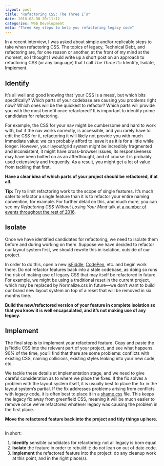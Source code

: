 ```yaml
---
layout: post
title: "Refactoring CSS: The Three I’s"
date: 2016-08-30 20:11:12
categories: Web Development
meta: "Three key steps to help you refactoring legacy code"
---
```


In a recent interview, I was asked about simple and/or replicable steps to take
when refactoring CSS. The topics of legacy, Technical Debt, and refactoring are,
for one reason or another, at the front of my mind at the moment, so I thought I
would write up a short post on an approach to refactoring CSS (or any language)
that I call <i>The Three I’s</i>: Identify, Isolate, Implement.

## Identify

It’s all well and good knowing that ‘your CSS is a mess’, but which bits
specifically? Which parts of your codebase are causing you problems right now?
Which ones will be the quickest to refactor? Which parts will provide you with
the most benefit once refactored? It is important to identify prime candidates
for refactoring.

For example, the CSS for your nav might be cumbersome and hard to work with, but
if the nav works correctly, is accessible, and you rarely have to edit the CSS
for it, refactoring it will likely not provide you with much immediate value: we
can probably afford to leave it as it is for a little while longer. However,
your layout/grid system might be incredibly fragmented and inconsistent, it
might have cross-browser issues, its responsiveness may have been bolted on as
an afterthought, and of course it is probably used extensively and frequently.
As a result, you might get a lot of value from tackling that first.

**Have a clear idea of which parts of your project should be refactored, if at
all.**

**Tip:** Try to limit refactoring work to the scope of single features. It’s
much safer to refactor a single feature than it is to refactor your entire
naming convention, for example. For further detail on this, and much more, you
can see my <i>Refactoring CSS Without Losing Your Mind</i> talk at [a number of
events throughout the rest of 2016](/speaking/).

## Isolate

Once we have identified candidates for refactoring, we need to isolate them
before and during working on them. Suppose we have decided to refactor our
layout system first, we should rewrite this in isolation, outside of our
project.

In order to do this, open a new [jsFiddle](http://jsfiddle.net),
[CodePen](http://codepen.io), etc. and begin work there. Do not refactor
features back into a stale codebase, as doing so runs the risk of making use of
legacy CSS that may itself be refactored in future. For example, we might be
using a traditional reset in the current project, which may be replaced by
Normalize.css in future—we don’t want to build our brand new layout system on
top of a reset that will be removed in six months time.

**Build the new/refactored version of your feature in complete isolation so that
you know it is well encapsulated, and it’s not making use of any legacy.**

## Implement

The final step is to implement your refactored feature. Copy and paste the
jsFiddle CSS into the relevant part of your project, and see what happens. 90%
of the time, you’ll find that there are some problems: conflicts with existing
CSS, naming collisions, existing styles leaking into your new code, etc.

We tackle these details at implementation stage, and we need to give careful
consideration as to where we place the fixes. If the fix solves a problem with
the layout system itself, it is usually best to place the fix in the layout
system’s partial. If the fix addresses problems arising from conflicts with
legacy code, it is often best to place it in a
[shame.css](/2013/04/shame-css/) file. This keeps the
legacy fix away from greenfield CSS, meaning it will be much easier to remove
once we’ve refactored whatever legacy was causing the problem in the first
place.

**Move the refactored feature back into the project and tidy things up here.**

- - -

In short:

1. **Identify** sensible candidates for refactoring: not all legacy is born
   equal.
2. **Isolate** the feature in order to rebuild it: do not lean on out of date
   code.
3. **Implement** the refactored feature into the project: do any cleanup work at
   this point, and in the right place(s).
